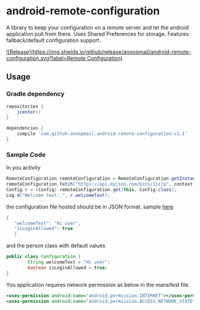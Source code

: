 # android-remote-configuration
A library to keep your configuration on a remote server and let the android application pull from there. Uses Shared Preferences for storage. Features fallback/default configuration support.

[![Release](https://img.shields.io/github/release/anoopmail/android-remote-configuration.svg?label=Remote Configuration)](https://jitpack.io/#anoopmail/android-remote-configuration)

## Usage

### Gradle dependency

```groovy
repositories {
    jcenter()
}

dependencies {
    compile 'com.github.anoopmail:android-remote-configuration:v1.1'
}
```

### Sample Code

In you activity
```java
RemoteConfiguration remoteConfiguration = RemoteConfiguration.getInstance();
remoteConfiguration.fetch("https://api.myjson.com/bins/1sirp", context); // Initiate a network read, run asynchronously
Config r = (Config) remoteConfiguration.get(this, Config.class);
Log.d("Welcome text: ", r.welcomeText);
```
the configuration file hosted should be in JSON format. sample [here](https://api.myjson.com/bins/1sirp)

```java
{
   "welcomeText": "Hi user",
   "isLoginAllowed": true
   }
```

and the person class with default values
```java
public class Configuration {
        String welcomeText = "Hi user";
        boolean isLoginAllowed = true;
}
```
You application requires network permission as below in the mansifest file.
```xml
<uses-permission android:name="android.permission.INTERNET"></uses-permission>
<uses-permission android:name="android.permission.ACCESS_NETWORK_STATE"></uses-permission>
```

